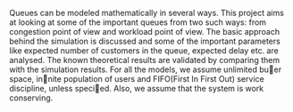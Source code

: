 Queues can be modeled mathematically in several ways. This project
aims at looking at some of the important queues from two such ways: from
congestion point of view and workload point of view. The basic approach
behind the simulation is discussed and some of the important parameters
like expected number of customers in the queue, expected delay etc. are
analysed. The known theoretical results are validated by comparing them
with the simulation results.
For all the models, we assume unlimited buer space, innite population
of users and FIFO(First In First Out) service discipline, unless specied.
Also, we assume that the system is work conserving.
